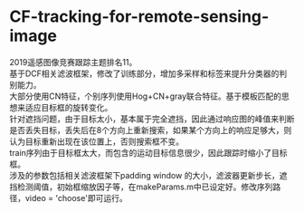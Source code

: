 # CF-tracking-for-remote-sensing-image
2019遥感图像竞赛跟踪主题排名11。    
基于DCF相关滤波框架，修改了训练部分，增加多采样和标签来提升分类器的判别能力。  
大部分使用CN特征，个别序列使用Hog+CN+gray联合特征。基于模板匹配的思想来适应目标框的旋转变化。    
针对遮挡问题，由于目标太小，基本属于完全遮挡，因此通过响应图的峰值来判断是否丢失目标，丢失后在8个方向上重新搜索，如果某个方向上的响应足够大，则认为目标重新出现在该位置上，否则搜索框不变。  
train序列由于目标框太大，而包含的运动目标信息很少，因此跟踪时缩小了目标框。  
涉及的参数包括相关滤波框架下padding window 的大小，滤波器更新步长，遮挡检测阈值，初始框缩放因子等，在makeParams.m中已设定好。修改序列路径，video = 'choose'即可运行。
